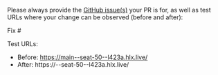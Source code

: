 Please always provide the [GitHub issue(s)](../issues) your PR is for, as well as test URLs where your change can be observed (before and after):

Fix #<gh-issue-id>

Test URLs:
- Before: https://main--seat-50--l423a.hlx.live/
- After: https://<branch>--seat-50--l423a.hlx.live/
